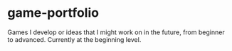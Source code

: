 # game-portfolio
Games I develop or ideas that I might work on in the future, from beginner to advanced. Currently at the beginning level.
